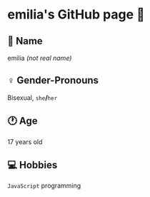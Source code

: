 # emilia's GitHub page 👋

## 🙂 Name

emilia *(not real name)*

## ♀️ Gender-Pronouns

Bisexual, `she`**/**`her`

## 🕐 Age

17 years old

## 💻 Hobbies

`JavaScript` programming
